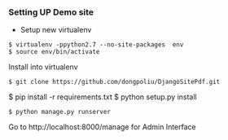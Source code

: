 ### Setting UP Demo site
* Setup new virtualenv 
```
$ virtualenv -ppython2.7 --no-site-packages  env
$ source env/bin/activate
```
Install into virtualenv

```
$ git clone https://github.com/dongpoliu/DjangoSitePdf.git
```

$ pip install -r requirements.txt
$ python setup.py install

```
$ python manage.py runserver
```

Go to http://localhost:8000/manage for Admin Interface 

